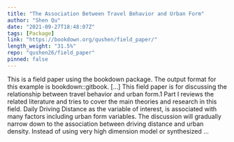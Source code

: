 ```yaml
---
title: "The Association Between Travel Behavior and Urban Form"
author: "Shen Qu"
date: "2021-09-27T18:48:07Z"
tags: [Package]
link: "https://bookdown.org/qushen/field_paper/"
length_weight: "31.5%"
repo: "qushen26/field_paper"
pinned: false
---
```


This is a field paper using the bookdown package. The output format for this example is bookdown::gitbook. [...] This field paper is for discussing the relationship between travel behavior and urban form.1
Part I reviews the related literature and tries to cover the main theories and research in this field.
Daily Driving Distance as the variable of interest, is associated with many factors including urban form variables.
The discussion will gradually narrow down to the association between driving distance and urban density.
Instead of using very high dimension model or synthesized ...
